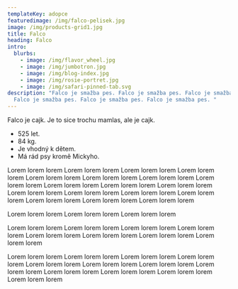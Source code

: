 ```yaml
---
templateKey: adopce
featuredimage: /img/falco-pelisek.jpg
image: /img/products-grid1.jpg
title: Falco
heading: Falco
intro:
  blurbs:
    - image: /img/flavor_wheel.jpg
    - image: /img/jumbotron.jpg
    - image: /img/blog-index.jpg
    - image: /img/rosie-portret.jpg
    - image: /img/safari-pinned-tab.svg
description: "Falco je smažba pes. Falco je smažba pes. Falco je smažba pes.
  Falco je smažba pes. Falco je smažba pes. Falco je smažba pes. "
---
```

F﻿alco je cajk. Je to sice trochu mamlas, ale je cajk.

* 5﻿25 let.
* 8﻿4 kg.
* J﻿e vhodný k dětem.
* M﻿á rád psy kromě Mickyho.

L﻿orem lorem lorem L﻿orem lorem lorem L﻿orem lorem lorem L﻿orem lorem lorem L﻿orem lorem lorem L﻿orem lorem lorem L﻿orem lorem lorem L﻿orem lorem lorem L﻿orem lorem lorem L﻿orem lorem lorem L﻿orem lorem lorem L﻿orem lorem lorem L﻿orem lorem lorem L﻿orem lorem lorem L﻿orem lorem lorem L﻿orem lorem lorem L﻿orem lorem lorem L﻿orem lorem lorem 

L﻿orem lorem lorem L﻿orem lorem lorem L﻿orem lorem lorem 

L﻿orem lorem lorem L﻿orem lorem lorem L﻿orem lorem lorem L﻿orem lorem lorem L﻿orem lorem lorem L﻿orem lorem lorem L﻿orem lorem lorem L﻿orem lorem lorem 

L﻿orem lorem lorem L﻿orem lorem lorem L﻿orem lorem lorem L﻿orem lorem lorem L﻿orem lorem lorem L﻿orem lorem lorem L﻿orem lorem lorem L﻿orem lorem lorem L﻿orem lorem lorem L﻿orem lorem lorem L﻿orem lorem lorem L﻿orem lorem lorem